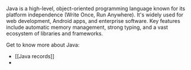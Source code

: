 Java is a high-level, object-oriented programming language known for its platform independence (Write Once, Run Anywhere). It's widely used for web development, Android apps, and enterprise software. Key features include automatic memory management, strong typing, and a vast ecosystem of libraries and frameworks.

Get to know more about Java:

- [[Java records]]
- 